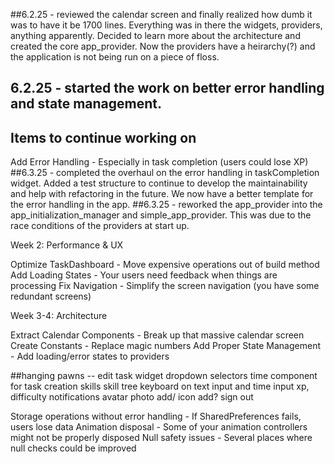 ##6.2.25 - reviewed the calendar screen and finally realized how dumb it was to have it be 1700 lines. Everything was in there the widgets, providers, anything apparently. Decided to learn more about the architecture and created the core app_provider. Now the providers have a heirarchy(?) and the application is not being run on a piece of floss. 
## 6.2.25 - started the work on better error handling and state management. 
## Items to continue working on
 Add Error Handling - Especially in task completion (users could lose XP)
 ##6.3.25 - completed the overhaul on the error handling in taskCompletion widget. Added a test structure to continue to develop the maintainability and help with refactoring in the future. We now have a better template for the error handling in the app. 
 ##6.3.25 - reworked the app_provider into the app_initialization_manager and simple_app_provider. This was due to the race conditions of the providers at start up. 



Week 2: Performance & UX

Optimize TaskDashboard - Move expensive operations out of build method
Add Loading States - Your users need feedback when things are processing
Fix Navigation - Simplify the screen navigation (you have some redundant screens)

Week 3-4: Architecture

Extract Calendar Components - Break up that massive calendar screen
Create Constants - Replace magic numbers
Add Proper State Management - Add loading/error states to providers

##hanging pawns -- 
edit task widget
dropdown selectors
time component for task creation
skills
skill tree
keyboard on text input and time input
xp, difficulty
notifications
avatar photo add/ icon add?
sign out

Storage operations without error handling - If SharedPreferences fails, users lose data
Animation disposal - Some of your animation controllers might not be properly disposed
Null safety issues - Several places where null checks could be improved